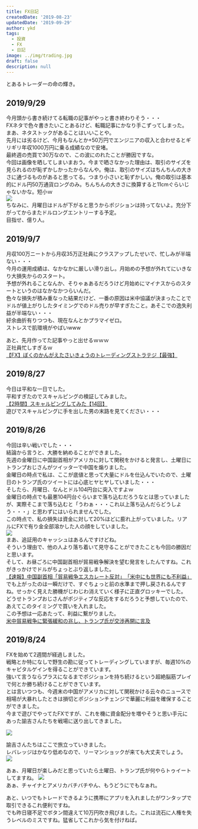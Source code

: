 ```yaml
---
title: FX日記
createdDate: '2019-08-23'
updatedDate: '2019-09-29'
author: ykd
tags:
  - 投資
  - FX
  - 日記
image: ../img/trading.jpg
draft: false
description: null
---
```

   
とあるトレーダーの命の輝き。

## 2019/9/29
今月頭から書き続けてる転職の記事がやっと書き終わりそう・・・  
FXネタで色々書きたいことあるけど、転職記事にかなり手こずってしまった。まあ、ネタストックがあることはいいことや。  
先月には劣るけど、今月もなんとか+50万円でエンジニアの収入と合わせるとギリギリ年収1000万円に乗る成績なので安堵。  
最終週の売買で30万なので、この波にのれたことが勝因ですな。  
今回は画像を晒してしまいまおう。今まで晒さなかった理由は、取引のサイズを見られるのが恥ずかしかったからなんや。俺は、取引のサイズはちんちんの大きさに通づるものがあると思ってる。つまり小さいと恥ずかしい。俺の取引は基本的にドル円50万通貨ロングのみ。ちんちんの大きさに換算すると11cmぐらいじゃないかな。短小ｗ  
![](./201909score.jpg)  
ちなみに、月曜日はドルが下がると思うからポジションは持ってないよ。充分下がってからまたドルロングエントリーする予定。  
目指せ、億り人。


## 2019/9/7
月収100万ニートから月収35万正社員にクラスアップしたせいで、忙しみが半端ない・・・  
今月の運用成績は、なかなかに厳しい滑り出し。月始めの予想が外れてにいきなり大損失からのスタート。  
予想が外れることなんか、そりゃぁあるだろうけど月始めにマイナスからのスタートというのはなかなかつらいんだ。  
色々な損失が積み重なった結果だけど、一番の原因は米中協議が決まったことでドルが値上がりしたタイミングでのドル売りが早すぎたこと。あそこでの逸失利益が半端ない・・・  
紆余曲折有りつつも、現在なんとかプラマイゼロ。  
ストレスで肌環境がやばいwww  

あと、先月作ってた記事やっと出せるｗｗｗ  
正社員忙しすぎるｗ  
[【FX】ぼくのかんがえたさいきょうのトレーディングストラテジ【最強】](./2019-08-28--trading-strategy-no-rain-never-stop/)


## 2019/8/27
今日は平和な一日でした。  
平和すぎたのでスキャルピングの検証してみました。  
[【2時間】スキャルピングしてみた【14回】](../2019-08-28--super-scalping/)  
遊びでスキャルピングに手を出した男の末路を見てください・・・  

## 2019/8/26
今回は辛い戦いでした・・・  
結論から言うと、大勝を納めることができました。  
先週の金曜日に中国副首相がアメリカに対して関税をかけると発言し、土曜日にトランプおじさんがツイッターで中国を煽りました。  
金曜日の時点で私は、ここが底値と思って大量にドルを仕込んでいたので、土曜日のトランプ氏のツイートには心底ヒヤヒヤしていました・・・  
そしたら、月曜日、なんとドル104円台に突入ですよｗ  
金曜日の時点でも最悪104円台ぐらいまで落ち込むだろうなとは思っていましたが、実際そこまで落ち込むと「うわぁ・・・これ以上落ち込んだらどうしよう・・・」と思わずにはいられませんでした。  
この時点で、私の損失は資金に対して20%ほどに膨れ上がっていました。リアルにFXで有り金全部溶かした人の顔をしていました。  
![](./fx_meltdown.png)  
まあ、追証用のキャッシュはあるんですけどね。  
そういう理由で、他の人より落ち着いて見守ることができたことも今回の勝因だと思います。  
そして、お昼ごろに中国副首相が貿易戦争解決を望む発言をしたんですね。これがきっかけでドルがちょっとぶり返しました。    
[【速報】中国副首相「貿易戦争エスカレート反対」　「米中にも世界にも不利益」](https://www.fnn.jp/posts/00422959CX/201908261144_CX_CX)  
でも上がったのは一瞬だけで、すぐちょっと前の水準まで押し戻されるんですね。せっかく見えた勝機がじわじわ消えていく様子に正直グロッキーでした。  
どうせトランプおじさんがポジティブな反応をするだろうと予想していたので、あえてこのタイミングで買いを入れました。  
この予想は一応あたって、利益に繋がりました。  
[米中貿易戦争に緊張緩和の兆し、トランプ氏が交渉再開に言及](https://www.afpbb.com/articles/-/3241489)  


## 2019/8/24
FXを始めて2週間が経過しました。  
戦略とか特になしで野生の勘に従ってトレーディングしていますが、毎週10%のキャピタルゲインを得ることができています。  
強いて言うならプラスになるまでポジションを持ち続けるという超絶脳筋プレイで何とか勝ち続けることができています。  
とは言いつつも、今週末の中国がアメリカに対して関税かける云々のニュースで相場が大暴れしたときは損切とポジションチェンジで華麗に利益を確保することができました。  
今まで遊びでやってたFXですが、これを機に資金配分を増やそうと思い手元にあった諭吉さんたちを戦場に送り出してきました。  

![](./yukichi.jpg)  

諭吉さんたちはここで旅立っていきました。  
レバレッジはかなり低めなので、リーマンショックが来ても大丈夫でしょう。  
![](2019-8-23.png)

あぁ、月曜日が楽しみだと思っていたら土曜日、トランプ氏が何やらトゥイートしてますね。
![](./trump.png)  
あぁ、チャイナとアメリカバチバチやん、もうどうにでもなぁれ。  

あと、いつでもトレードできるように携帯にアプリを入れましたがワンタップで取引できるこれ便利ですね。  
でも昨日寝不足でボタン間違えて10万円吹き飛びました。これは流石に人権を失うレベルのミスですね。猛省してこれから気を付けねば。  



